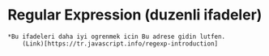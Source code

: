 # Regular Expression (duzenli ifadeler)
    *Bu ifadeleri daha iyi ogrenmek icin Bu adrese gidin lutfen. 
        (Link)[https://tr.javascript.info/regexp-introduction]